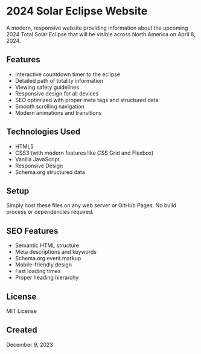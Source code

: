 # 2024 Solar Eclipse Website

A modern, responsive website providing information about the upcoming 2024 Total Solar Eclipse that will be visible across North America on April 8, 2024.

## Features

- Interactive countdown timer to the eclipse
- Detailed path of totality information
- Viewing safety guidelines
- Responsive design for all devices
- SEO optimized with proper meta tags and structured data
- Smooth scrolling navigation
- Modern animations and transitions

## Technologies Used

- HTML5
- CSS3 (with modern features like CSS Grid and Flexbox)
- Vanilla JavaScript
- Responsive Design
- Schema.org structured data

## Setup

Simply host these files on any web server or GitHub Pages. No build process or dependencies required.

## SEO Features

- Semantic HTML structure
- Meta descriptions and keywords
- Schema.org event markup
- Mobile-friendly design
- Fast loading times
- Proper heading hierarchy

## License

MIT License

## Created

December 9, 2023
